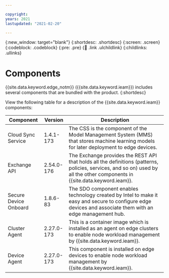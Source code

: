 ```yaml
---

copyright:
years: 2021
lastupdated: "2021-02-20"

---
```


{:new_window: target="blank"}
{:shortdesc: .shortdesc}
{:screen: .screen}
{:codeblock: .codeblock}
{:pre: .pre}
{:child: .link .ulchildlink}
{:childlinks: .ullinks}

# Components

{{site.data.keyword.edge_notm}} ({{site.data.keyword.ieam}}) includes several components that are bundled with the product.
{:shortdesc}

View the following table for a description of the {{site.data.keyword.ieam}} components:

|Component|Version|Description|
|---------|-------|----|
|Cloud Sync Service |1.4.1-173|The CSS is the component of the Model Management System (MMS) that stores machine learning models for later deployment to edge devices.|
|Exchange API|2.54.0-176|The Exchange provides the REST API that holds all the definitions (patterns, policies, services, and so on) used by all the other components in {{site.data.keyword.ieam}}.|
|Secure Device Onboard|1.8.6-83|The SDO component enables technology created by Intel to make it easy and secure to configure edge devices and associate them with an edge management hub.|
|Cluster Agent|2.27.0-173|This is a container image which is installed as an agent on edge clusters to enable node workload management by {{site.data.keyword.ieam}}.|
|Device Agent|2.27.0-173|This component is installed on edge devices to enable node workload management by {{site.data.keyword.ieam}}.|
